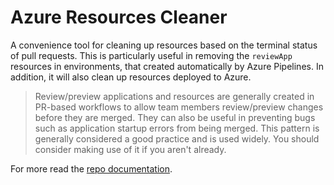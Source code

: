 # Azure Resources Cleaner

A convenience tool for cleaning up resources based on the terminal status of pull requests. This is particularly useful in removing the `reviewApp` resources in environments, that created automatically by Azure Pipelines. In addition, it will also clean up resources deployed to Azure.

> Review/preview applications and resources are generally created in PR-based workflows to allow team members review/preview changes before they are merged. They can also be useful in preventing bugs such as application startup errors from being merged. This pattern is generally considered a good practice and is used widely. You should consider making use of it if you aren't already.

For more read the [repo documentation](https://github.com/mburumaxwell/azure-resources-cleaner).
